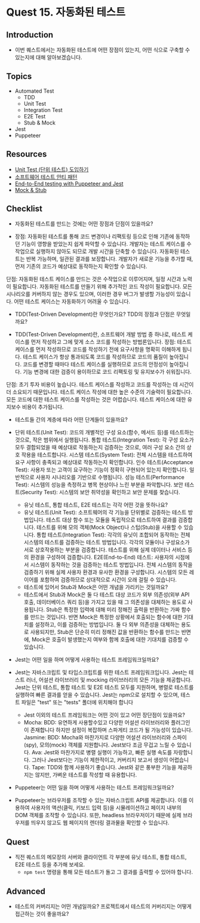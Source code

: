 # Quest 15. 자동화된 테스트

## Introduction
* 이번 퀘스트에서는 자동화된 테스트에 어떤 장점이 있는지, 어떤 식으로 구축할 수 있는지에 대해 알아보겠습니다.

## Topics
* Automated Test
  * TDD
  * Unit Test
  * Integration Test
  * E2E Test
  * Stub & Mock
* Jest
* Puppeteer

## Resources
* [Unit Test (단위 테스트) 도입하기](https://www.popit.kr/unit-test-%EB%8B%A8%EC%9C%84-%ED%85%8C%EC%8A%A4%ED%8A%B8-%EB%8F%84%EC%9E%85%ED%95%98%EA%B8%B0-1%ED%8E%B8/)
* [소프트웨어 테스트 안티 패턴](https://velog.io/@leejh3224/%EC%86%8C%ED%94%84%ED%8A%B8%EC%9B%A8%EC%96%B4-%ED%85%8C%EC%8A%A4%ED%8A%B8-%EC%95%88%ED%8B%B0-%ED%8C%A8%ED%84%B4)
* [End-to-End testing with Puppeteer and Jest](https://medium.com/touch4it/end-to-end-testing-with-puppeteer-and-jest-ec8198145321)
* [Mock & Stub](https://stackoverflow.com/questions/3459287/whats-the-difference-between-a-mock-stub)

## Checklist
* 자동화된 테스트를 만드는 것에는 어떤 장점과 단점이 있을까요?
- 장점:
자동화된 테스트를 통해 코드 변경이나 리팩토링 등으로 인해 기존에 동작하던 기능이 영향을 받았는지 쉽게 파악할 수 있습니다.
개발자는 테스트 케이스를 수작업으로 실행하지 않아도 되므로 개발 시간을 단축할 수 있습니다.
자동화된 테스트는 반복 가능하며, 일관된 결과를 보장합니다.
개발자가 새로운 기능을 추가할 때, 먼저 기존의 코드가 예상대로 동작하는지 확인할 수 있습니다.

단점:
자동화된 테스트 케이스를 만드는 것은 수작업으로 이루어지며, 일정 시간과 노력이 필요합니다.
자동화된 테스트를 만들기 위해 추가적인 코드 작성이 필요합니다.
모든 시나리오를 커버하지 않는 경우도 있으며, 이러한 경우 버그가 발생할 가능성이 있습니다.
어떤 테스트 케이스는 자동화하기 어려울 수 있습니다.

  * TDD(Test-Driven Development)란 무엇인가요? TDD의 장점과 단점은 무엇일까요?
  - TDD(Test-Driven Development)란, 소프트웨어 개발 방법 중 하나로, 테스트 케이스를 먼저 작성하고 그에 맞게 소스 코드를 작성하는 방법론입니다.
  장점:
  테스트 케이스를 먼저 작성하므로 코드를 작성하기 전에 요구사항을 명확히 이해하게 됩니다.
테스트 케이스가 항상 통과되도록 코드를 작성하므로 코드의 품질이 높아집니다.
코드를 변경할 때마다 테스트 케이스를 실행하므로 코드의 안정성이 높아집니다.
기능 변경에 대한 검증이 용이하므로 코드 리팩토링 및 유지보수가 쉬워집니다.

단점:
초기 투자 비용이 높습니다. 테스트 케이스를 작성하고 코드를 작성하는 데 시간이 더 소요되기 때문입니다.
테스트 케이스 작성에 대한 높은 수준의 기술력이 필요합니다.
모든 코드에 대한 테스트 케이스를 작성하는 것은 어렵습니다.
테스트 케이스에 대한 유지보수 비용이 추가됩니다.

* 테스트들 간의 계층에 따라 어떤 단계들이 있을까요?
- 단위 테스트(Unit Test): 코드의 개별적인 구성 요소(함수, 메서드 등)를 테스트하는 것으로, 작은 범위에서 실행됩니다.
통합 테스트(Integration Test): 각 구성 요소가 모두 결합되었을 때 예상대로 작동하는지 검증하는 것으로, 여러 구성 요소 간의 상호 작용을 테스트합니다.
시스템 테스트(System Test): 전체 시스템을 테스트하여 요구 사항이 충족되고 예상대로 작동하는지 확인합니다.
인수 테스트(Acceptance Test): 사용자 또는 고객이 요구하는 기능이 정확히 구현되어 있는지 확인합니다. 일반적으로 사용자 시나리오를 기반으로 수행됩니다.
성능 테스트(Performance Test): 시스템의 성능을 측정하고 병목 현상이나 느린 부분을 파악합니다.
보안 테스트(Security Test): 시스템의 보안 취약성을 확인하고 보안 문제를 찾습니다.

  * 유닛 테스트, 통합 테스트, E2E 테스트는 각각 어떤 것을 뜻하나요?
  - 유닛 테스트(Unit Test):
소프트웨어의 각 기능을 단위별로 검증하는 테스트 방법입니다.
테스트 대상 함수 또는 모듈을 독립적으로 테스트하여 결과를 검증합니다.
테스트를 위해 모의 객체(Mock Object)나 스텁(Stub)을 사용할 수 있습니다.
통합 테스트(Integration Test):
각각의 유닛이 조합되어 동작하는 전체 시스템의 테스트를 검증하는 테스트 방법입니다.
각각의 모듈이나 구성요소가 서로 상호작용하는 부분을 검증합니다.
테스트를 위해 실제 데이터나 서비스 등의 환경을 구성하여 검증합니다.
E2E(End-to-End) 테스트:
사용자의 시점에서 시스템이 동작하는 것을 검증하는 테스트 방법입니다.
전체 시스템의 동작을 검증하기 위해 실제 사용자 환경과 유사한 환경을 구성합니다.
시스템의 모든 레이어를 포함하여 검증하므로 상대적으로 시간이 오래 걸릴 수 있습니다.

  * 테스트에 있어서 Stub과 Mock은 어떤 개념을 가리키는 것일까요?
  - 테스트에서 Stub과 Mock은 둘 다 테스트 대상 코드가 외부 의존성(외부 API 호출, 데이터베이스 쿼리 등)을 가지고 있을 때 그 의존성을 대체하는 용도로 사용됩니다. Stub은 특정한 입력에 대해 미리 정해진 출력을 반환하는 가짜 함수를 만드는 것입니다. 반면 Mock은 특정한 상황에서 호출되는 함수에 대한 기대치를 설정하고, 이를 검증하는 방법입니다. 둘 다 외부 의존성을 대체하는 용도로 사용되지만, Stub은 단순히 미리 정해진 값을 반환하는 함수를 만드는 반면에, Mock은 호출이 발생했는지 여부와 함께 호출에 대한 기대치를 검증할 수 있습니다.

* Jest는 어떤 일을 하며 어떻게 사용하는 테스트 프레임워크일까요?
- Jest는 자바스크립트 및 타입스크립트를 위한 테스트 프레임워크입니다. Jest는 테스트 러너, 어설션 라이브러리 및 mocking 라이브러리의 모든 기능을 제공합니다. Jest는 단위 테스트, 통합 테스트 및 E2E 테스트 모두를 지원하며, 병렬로 테스트를 실행하여 빠른 결과를 얻을 수 있습니다. Jest는 npm으로 설치할 수 있으며, 테스트 파일은 "test" 또는 "tests" 폴더에 위치해야 합니다

  * Jest 이외의 테스트 프레임워크는 어떤 것이 있고 어떤 장단점이 있을까요?
  - Mocha: BDD: 유연하게 사용할수있고 다양한 어설션 라이브러리와 플러그인이 존재합니다 하지만 설정이 복잡하며 스파게티 코드가 될 가능성이 있습니다.
  Jasmine: BDD: Mocha와 마찬가지로 다양한 어설션 라이브러리와 스파이(spy), 모의(mock) 객체를 지원합니다. Jest보다 조금 무겁고 느릴 수 있습니다.
  Ava: Jest와 마찬가지로 병렬 실행이 가능하고, 빠른 실행 속도를 자랑합니다. 그러나 Jest보다는 기능이 제한적이고, 커버리지 보고서 생성이 어렵습니다.
  Tape: TDD와 함께 사용하기 좋습니다. Jest와 같은 풍부한 기능을 제공하지는 않지만, 가벼운 테스트를 작성할 때 유용합니다.

* Puppeteer는 어떤 일을 하며 어떻게 사용하는 테스트 프레임워크일까요?
- Puppeteer는 브라우저를 조작할 수 있는 자바스크립트 API를 제공합니다. 이를 이용하여 사용자의 액션(클릭, 키보드 입력 등)을 시뮬레이션하고 페이지 내부의 DOM 객체를 조작할 수 있습니다. 또한, headless 브라우저이기 때문에 실제 브라우저를 띄우지 않고도 웹 페이지의 렌더링 결과물을 확인할 수 있습니다.


## Quest
* 직전 퀘스트의 메모장의 서버와 클라이언트 각 부분에 유닛 테스트, 통합 테스트, E2E 테스트 등을 추가해 보세요.
  * `npm test` 명령을 통해 모든 테스트가 돌고 그 결과를 출력할 수 있어야 합니다.

## Advanced
* 테스트의 커버리지는 어떤 개념일까요? 프로젝트에서 테스트의 커버리지는 어떻게 접근하는 것이 좋을까요?

